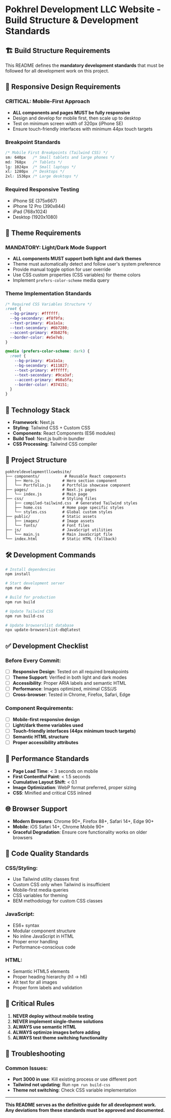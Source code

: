 # Pokhrel Development LLC Website - Build Structure & Development Standards

## 🏗️ Build Structure Requirements

This README defines the **mandatory development standards** that must be followed for all development work on this project.

## 📱 Responsive Design Requirements

### **CRITICAL: Mobile-First Approach**
- **ALL components and pages MUST be fully responsive**
- Design and develop for mobile first, then scale up to desktop
- Test on minimum screen width of 320px (iPhone SE)
- Ensure touch-friendly interfaces with minimum 44px touch targets

### **Breakpoint Standards**
```css
/* Mobile First Breakpoints (Tailwind CSS) */
sm: 640px   /* Small tablets and large phones */
md: 768px   /* Tablets */
lg: 1024px  /* Small laptops */
xl: 1280px  /* Desktops */
2xl: 1536px /* Large desktops */
```

### **Required Responsive Testing**
- iPhone SE (375x667)
- iPhone 12 Pro (390x844)
- iPad (768x1024)
- Desktop (1920x1080)

## 🎨 Theme Requirements

### **MANDATORY: Light/Dark Mode Support**
- **ALL components MUST support both light and dark themes**
- Theme must automatically detect and follow user's system preference
- Provide manual toggle option for user override
- Use CSS custom properties (CSS variables) for theme colors
- Implement `prefers-color-scheme` media query

### **Theme Implementation Standards**
```css
/* Required CSS Variables Structure */
:root {
  --bg-primary: #ffffff;
  --bg-secondary: #f8f9fa;
  --text-primary: #1a1a1a;
  --text-secondary: #6b7280;
  --accent-primary: #3b82f6;
  --border-color: #e5e7eb;
}

@media (prefers-color-scheme: dark) {
  :root {
    --bg-primary: #1a1a1a;
    --bg-secondary: #111827;
    --text-primary: #ffffff;
    --text-secondary: #9ca3af;
    --accent-primary: #60a5fa;
    --border-color: #374151;
  }
}
```

## 🚀 Technology Stack

- **Framework**: Next.js
- **Styling**: Tailwind CSS + Custom CSS
- **Components**: React Components (ES6 modules)
- **Build Tool**: Next.js built-in bundler
- **CSS Processing**: Tailwind CSS compiler

## 📁 Project Structure

```
pokhreldevelopmentllcwebsite/
├── components/           # Reusable React components
│   ├── Hero.js          # Hero section component
│   └── Portfolio.js     # Portfolio showcase component
├── pages/               # Next.js pages
│   └── index.js         # Main page
├── css/                 # Styling files
│   ├── compiled-tailwind.css  # Generated Tailwind styles
│   ├── home.css         # Home page specific styles
│   └── styles.css       # Global custom styles
├── public/              # Static assets
│   ├── images/          # Image assets
│   └── fonts/           # Font files
├── js/                  # JavaScript utilities
│   └── main.js          # Main JavaScript file
└── index.html           # Static HTML (fallback)
```

## 🛠️ Development Commands

```bash
# Install dependencies
npm install

# Start development server
npm run dev

# Build for production
npm run build

# Update Tailwind CSS
npm run build-css

# Update browserslist database
npx update-browserslist-db@latest
```

## ✅ Development Checklist

### Before Every Commit:
- [ ] **Responsive Design**: Tested on all required breakpoints
- [ ] **Theme Support**: Verified in both light and dark modes
- [ ] **Accessibility**: Proper ARIA labels and semantic HTML
- [ ] **Performance**: Images optimized, minimal CSS/JS
- [ ] **Cross-browser**: Tested in Chrome, Firefox, Safari, Edge

### Component Requirements:
- [ ] **Mobile-first responsive design**
- [ ] **Light/dark theme variables used**
- [ ] **Touch-friendly interfaces (44px minimum touch targets)**
- [ ] **Semantic HTML structure**
- [ ] **Proper accessibility attributes**

## 🎯 Performance Standards

- **Page Load Time**: < 3 seconds on mobile
- **First Contentful Paint**: < 1.5 seconds
- **Cumulative Layout Shift**: < 0.1
- **Image Optimization**: WebP format preferred, proper sizing
- **CSS**: Minified and critical CSS inlined

## 🌐 Browser Support

- **Modern Browsers**: Chrome 90+, Firefox 88+, Safari 14+, Edge 90+
- **Mobile**: iOS Safari 14+, Chrome Mobile 90+
- **Graceful Degradation**: Ensure core functionality works on older browsers

## 🔧 Code Quality Standards

### CSS/Styling:
- Use Tailwind utility classes first
- Custom CSS only when Tailwind is insufficient
- Mobile-first media queries
- CSS variables for theming
- BEM methodology for custom CSS classes

### JavaScript:
- ES6+ syntax
- Modular component structure
- No inline JavaScript in HTML
- Proper error handling
- Performance-conscious code

### HTML:
- Semantic HTML5 elements
- Proper heading hierarchy (h1 → h6)
- Alt text for all images
- Proper form labels and validation

## 🚨 Critical Rules

1. **NEVER deploy without mobile testing**
2. **NEVER implement single-theme solutions**
3. **ALWAYS use semantic HTML**
4. **ALWAYS optimize images before adding**
5. **ALWAYS test theme switching functionality**

## 🐛 Troubleshooting

### Common Issues:
- **Port 3000 in use**: Kill existing process or use different port
- **Tailwind not updating**: Run `npm run build-css`
- **Theme not switching**: Check CSS variable implementation

---

**This README serves as the definitive guide for all development work. Any deviations from these standards must be approved and documented.** 